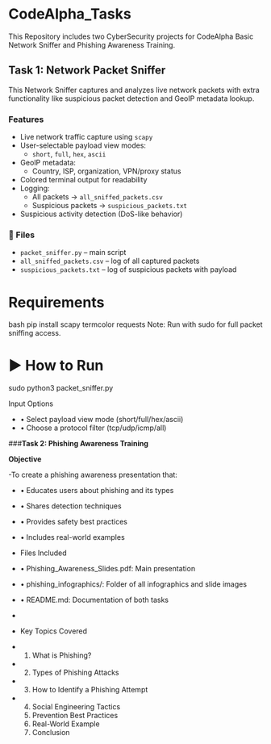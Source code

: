 # CodeAlpha_Tasks
This Repository includes two CyberSecurity projects for CodeAlpha Basic Network Sniffer and Phishing Awareness Training.

## Task 1: Network Packet Sniffer

This Network Sniffer captures and analyzes live network packets with extra functionality like suspicious packet detection and GeoIP metadata lookup.

###  Features
- Live network traffic capture using `scapy`
- User-selectable payload view modes:
  - `short`, `full`, `hex`, `ascii`
- GeoIP metadata:
  - Country, ISP, organization, VPN/proxy status
- Colored terminal output for readability
- Logging:
  - All packets → `all_sniffed_packets.csv`
  - Suspicious packets → `suspicious_packets.txt`
- Suspicious activity detection (DoS-like behavior)

### 📁 Files
- `packet_sniffer.py` – main script
- `all_sniffed_packets.csv` – log of all captured packets
- `suspicious_packets.txt` – log of suspicious packets with payload

#  Requirements
bash
pip install scapy termcolor requests
 Note: Run with sudo for full packet sniffing access.

# ▶ **How to Run**
sudo python3 packet_sniffer.py

 Input Options
-	•	Select payload view mode (short/full/hex/ascii)
-	•	Choose a protocol filter (tcp/udp/icmp/all)

###**Task 2: Phishing Awareness Training**

**Objective**

-To create a phishing awareness presentation that:
-	•	Educates users about phishing and its types
-	•	Shares detection techniques
-	•	Provides safety best practices
-	•	Includes real-world examples

- Files Included
-	•	Phishing_Awareness_Slides.pdf: Main presentation
-	•	phishing_infographics/: Folder of all infographics and slide images
-	•	README.md: Documentation of both tasks
-
- Key Topics Covered
-	1.	What is Phishing?
-	2.	Types of Phishing Attacks
-	3.	How to Identify a Phishing Attempt
-	4.	Social Engineering Tactics
	5.	Prevention Best Practices
	6.	Real-World Example
	7.	Conclusion

